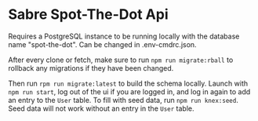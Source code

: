 # Sabre Spot-The-Dot Api

Requires a PostgreSQL instance to be running locally with the database name "spot-the-dot". Can be changed in .env-cmdrc.json.

After every clone or fetch, make sure to run `npm run migrate:rball` to rollback any migrations if they have been changed.

Then run `rpm run migrate:latest` to build the schema locally. Launch with `npm run start`, log out of the ui if you are logged in, and log in again to add an entry to the `User` table. To fill with seed data, run `npm run knex:seed`. Seed data will not work without an entry in the `User` table.
